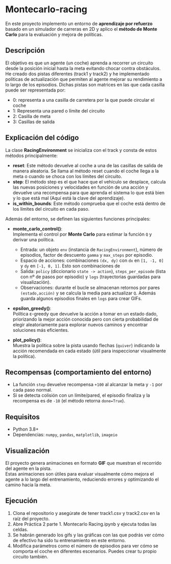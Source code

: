 # Montecarlo-racing

En este proyecto implemento un entorno de **aprendizaje por refuerzo** basado en un simulador de carreras en 2D y aplico el **método de Monte Carlo** para la evaluación y mejora de políticas.

## Descripción
El objetivo es que un agente (un coche) aprenda a recorrer un circuito desde la posición inicial hasta la meta evitando chocar contra obstáculos.  
He creado dos pistas diferentes (track1 y track2) y he implementado políticas de actualización que permiten al agente mejorar su rendimiento a lo largo de los episodios.
Dichas pistas son matrices en las que cada casilla puede ser representada por:
- 0: representa a una casilla de carretera por la que puede circular el coche
- 1: Representa una pared o límite del circuito
- 2: Casilla de meta
- 3: Casillas de salida

## Explicación del código
La clase **RacingEnvironment** se inicializa con el track y consta de estos métodos principalmente:
- **reset**: Este método devuelve al coche a una de las casillas de salida de manera aleatoria. Se llama al método reset cuando el coche llega a la meta o cuando se choca con los límites del circuito.
- **step**: El método step es el que hace que el vehículo se desplace, calcula las nuevas posiciones y velocidades en función de una acción y devuelve una recompensa para que aprenda el sistema lo que está bien y lo que está mal (Aquí está la clave del aprendizaje).
- **is_within_bounds**: Este método comprueba que el coche está dentro de los límites del circuito en cada paso.


Además del entorno, se definen las siguientes funciones principales:

- **monte_carlo_control()**:  
  Implementa el control por **Monte Carlo** para estimar la función `Q` y derivar una política.  
  - Entrada: un objeto `env` (instancia de `RacingEnvironment`), número de episodios, factor de descuento `gamma` y `max_steps` por episodio.  
  - Espacio de acciones: combinaciones `(dx, dy)` con `dx` en `[1, -1, 0]` y `dy` en `[-1, 0, 1]`. Esto son combinaciones de 
  - Salida: `policy` (diccionario `state -> action`), `steps_per_episode` (lista con nº de pasos por episodio) y `logs` (trayectorias guardadas para visualización).  
  - Observaciones: durante el bucle se almacenan retornos por pares `(estado,acción)` y se calcula la media para actualizar `Q`. Además guarda algunos episodios finales en `logs` para crear GIFs.
 
- **epsilon_greedy()**:  
  Política ε-greedy que devuelve la acción a tomar en un estado dado, priorizando la mejor acción conocida pero con cierta probabilidad de elegir aleatoriamente para explorar nuevos caminos y encontrar soluciones más eficientes.

- **plot_policy()**:  
  Muestra la política sobre la pista usando flechas (`quiver`) indicando la acción recomendada en cada estado (útil para inspeccionar visualmente la política).


## Recompensas (comportamiento del entorno)
- La función `step` devuelve recompensa `+100` al alcanzar la meta y `-1` por cada paso normal.  
- Si se detecta colisión con un límite/pared, el episodio finaliza y la recompensa es de `-10` (el método retorna `done=True`).

## Requisitos
- Python 3.8+
- Dependencias: `numpy`, `pandas`, `matplotlib`, `imageio`  

## Visualización
El proyecto genera animaciones en formato **GIF** que muestran el recorrido del agente en la pista.  
Estas animaciones son útiles para evaluar visualmente cómo mejora el agente a lo largo del entrenamiento, reduciendo errores y optimizando el camino hacia la meta.

## Ejecución

1. Clona el repositorio y asegúrate de tener track1.csv y track2.csv en la raíz del proyecto.
2. Abre Práctica 2 parte 1. Montecarlo Racing.ipynb y ejecuta todas las celdas.
3. Se habrán generado los gifs y las gráficas con las que podrás ver cómo de efectivo ha sido tu entrenamiento en este entorno.
4. Modifica parámetros como el número de episodios para ver cómo se comporta el coche en diferentes escenarios. Puedes crear tu propio circuito también.



